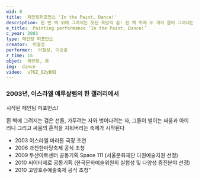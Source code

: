 ```yaml
---
wid: 8
title:  페인팅퍼포먼스 'In the Paint, Dance!'
description: 흰 빈 벽 위에 그려지는 헛된 욕망의 꿈! 흰 벽 위에 두 개의 몸이 그려내는 환상 코믹 페인팅 퍼포먼스!
e_title:  Painting performance ‘In the Paint, Dance!’
c_year: 2003
type: 페인팅 퍼포먼스
creator:  이철성
performer:  이철성, 이승준
r_time: 15
objet:  페인팅, 몸
img:  dance
video:  u76Z_82yBNI
---
```


### 2003년, 이스라엘 예루살렘의 한 갤러리에서 
시작된 페인팅 퍼포먼스!

흰 벽에 그려지는 검은 선들,
가두려는 자와 벗어나려는 자, 그들이 벌이는 싸움과 아이러니
그리고 싸움의 흔적을 지워버리는 축제가 시작된다


- 2003 이스라엘 마라톤 극장 초연
- 2006 과천한마당축제 공식 초청
- 2009 두산아트센터 공동기획 Space 111 (서울문화재단 다원예술지원 선정)
- 2010 씨어터제로 공동기획 (한국문화예술위원회 실험성 및 다양성 증진분야 선정)
- 2010 고양호수예술축제 공식 초청"
